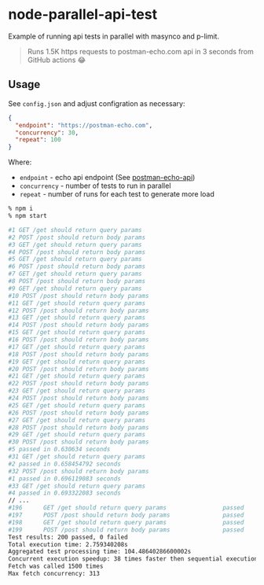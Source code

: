 # node-parallel-api-test

Example of running api tests in parallel with masynco and p-limit.

> Runs 1.5K https requests to postman-echo.com api in 3 seconds from GitHub actions 😂

## Usage

See `config.json` and adjust configration as necessary:
```json
{
  "endpoint": "https://postman-echo.com",
  "concurrency": 30,
  "repeat": 100
}
```

Where:

- `endpoint` - echo api endpoint (See [postman-echo-api](https://learning.postman.com/docs/developer/echo-api/))
- `concurrency` - number of tests to run in parallel
- `repeat` - number of runs for each test to generate more load


```bash
% npm i
% npm start

#1 GET /get should return query params
#2 POST /post should return body params
#3 GET /get should return query params
#4 POST /post should return body params
#5 GET /get should return query params
#6 POST /post should return body params
#7 GET /get should return query params
#8 POST /post should return body params
#9 GET /get should return query params
#10 POST /post should return body params
#11 GET /get should return query params
#12 POST /post should return body params
#13 GET /get should return query params
#14 POST /post should return body params
#15 GET /get should return query params
#16 POST /post should return body params
#17 GET /get should return query params
#18 POST /post should return body params
#19 GET /get should return query params
#20 POST /post should return body params
#21 GET /get should return query params
#22 POST /post should return body params
#23 GET /get should return query params
#24 POST /post should return body params
#25 GET /get should return query params
#26 POST /post should return body params
#27 GET /get should return query params
#28 POST /post should return body params
#29 GET /get should return query params
#30 POST /post should return body params
#5 passed in 0.630634 seconds
#31 GET /get should return query params
#2 passed in 0.658454792 seconds
#32 POST /post should return body params
#1 passed in 0.696119083 seconds
#33 GET /get should return query params
#4 passed in 0.693322083 seconds
// ...
#196      GET /get should return query params                passed     0.210265167s
#197      POST /post should return body params               passed     0.238455625s
#198      GET /get should return query params                passed     0.212632083s
#199      POST /post should return body params               passed     0.177060084s
Test results: 200 passed, 0 failed
Total execution time: 2.759340208s
Aggregated test processing time: 104.48640286600002s
Concurrent execution speedup: 38 times faster then sequential execution
Fetch was called 1500 times
Max fetch concurrency: 313
```
